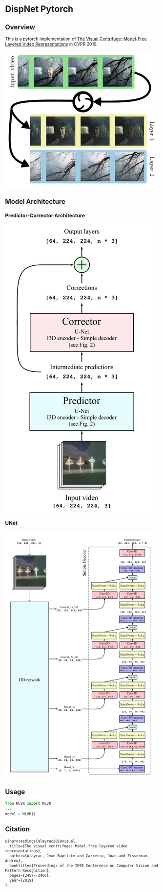 # DispNet Pytorch

## Overview
This is a pytorch implementation of [The Visual Centrifuge: Model-Free Layered Video Representations](https://openaccess.thecvf.com/content_CVPR_2019/papers/Alayrac_The_Visual_Centrifuge_Model-Free_Layered_Video_Representations_CVPR_2019_paper.pdf) in CVPR 2019.

<img src="./img/teasor.png">

## Model Architecture

### Predictor-Corrector Architecture
<img src="./img/Model.png"><br>

### UNet
<img src="./img/UNet.png">

## Usage
```python
from MLVR import MLVR
...
model = MLVR()
```

## Citation
```
@inproceedings{alayrac2019visual,
  title={The visual centrifuge: Model-free layered video representations},
  author={Alayrac, Jean-Baptiste and Carreira, Joao and Zisserman, Andrew},
  booktitle={Proceedings of the IEEE Conference on Computer Vision and Pattern Recognition},
  pages={2457--2466},
  year={2019}
}
```

